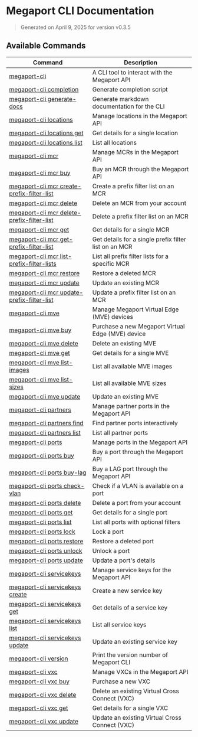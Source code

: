 # Megaport CLI Documentation

> Generated on April 9, 2025 for version v0.3.5

## Available Commands

| Command | Description |
|---------|-------------|
| [megaport-cli](megaport-cli.md) | A CLI tool to interact with the Megaport API |
| [megaport-cli completion](megaport-cli_completion.md) | Generate completion script |
| [megaport-cli generate-docs](megaport-cli_generate-docs.md) | Generate markdown documentation for the CLI |
| [megaport-cli locations](megaport-cli_locations.md) | Manage locations in the Megaport API |
| [megaport-cli locations get](megaport-cli_locations_get.md) | Get details for a single location |
| [megaport-cli locations list](megaport-cli_locations_list.md) | List all locations |
| [megaport-cli mcr](megaport-cli_mcr.md) | Manage MCRs in the Megaport API |
| [megaport-cli mcr buy](megaport-cli_mcr_buy.md) | Buy an MCR through the Megaport API |
| [megaport-cli mcr create-prefix-filter-list](megaport-cli_mcr_create-prefix-filter-list.md) | Create a prefix filter list on an MCR |
| [megaport-cli mcr delete](megaport-cli_mcr_delete.md) | Delete an MCR from your account |
| [megaport-cli mcr delete-prefix-filter-list](megaport-cli_mcr_delete-prefix-filter-list.md) | Delete a prefix filter list on an MCR |
| [megaport-cli mcr get](megaport-cli_mcr_get.md) | Get details for a single MCR |
| [megaport-cli mcr get-prefix-filter-list](megaport-cli_mcr_get-prefix-filter-list.md) | Get details for a single prefix filter list on an MCR |
| [megaport-cli mcr list-prefix-filter-lists](megaport-cli_mcr_list-prefix-filter-lists.md) | List all prefix filter lists for a specific MCR |
| [megaport-cli mcr restore](megaport-cli_mcr_restore.md) | Restore a deleted MCR |
| [megaport-cli mcr update](megaport-cli_mcr_update.md) | Update an existing MCR |
| [megaport-cli mcr update-prefix-filter-list](megaport-cli_mcr_update-prefix-filter-list.md) | Update a prefix filter list on an MCR |
| [megaport-cli mve](megaport-cli_mve.md) | Manage Megaport Virtual Edge (MVE) devices |
| [megaport-cli mve buy](megaport-cli_mve_buy.md) | Purchase a new Megaport Virtual Edge (MVE) device |
| [megaport-cli mve delete](megaport-cli_mve_delete.md) | Delete an existing MVE |
| [megaport-cli mve get](megaport-cli_mve_get.md) | Get details for a single MVE |
| [megaport-cli mve list-images](megaport-cli_mve_list-images.md) | List all available MVE images |
| [megaport-cli mve list-sizes](megaport-cli_mve_list-sizes.md) | List all available MVE sizes |
| [megaport-cli mve update](megaport-cli_mve_update.md) | Update an existing MVE |
| [megaport-cli partners](megaport-cli_partners.md) | Manage partner ports in the Megaport API |
| [megaport-cli partners find](megaport-cli_partners_find.md) | Find partner ports interactively |
| [megaport-cli partners list](megaport-cli_partners_list.md) | List all partner ports |
| [megaport-cli ports](megaport-cli_ports.md) | Manage ports in the Megaport API |
| [megaport-cli ports buy](megaport-cli_ports_buy.md) | Buy a port through the Megaport API |
| [megaport-cli ports buy-lag](megaport-cli_ports_buy-lag.md) | Buy a LAG port through the Megaport API |
| [megaport-cli ports check-vlan](megaport-cli_ports_check-vlan.md) | Check if a VLAN is available on a port |
| [megaport-cli ports delete](megaport-cli_ports_delete.md) | Delete a port from your account |
| [megaport-cli ports get](megaport-cli_ports_get.md) | Get details for a single port |
| [megaport-cli ports list](megaport-cli_ports_list.md) | List all ports with optional filters |
| [megaport-cli ports lock](megaport-cli_ports_lock.md) | Lock a port |
| [megaport-cli ports restore](megaport-cli_ports_restore.md) | Restore a deleted port |
| [megaport-cli ports unlock](megaport-cli_ports_unlock.md) | Unlock a port |
| [megaport-cli ports update](megaport-cli_ports_update.md) | Update a port's details |
| [megaport-cli servicekeys](megaport-cli_servicekeys.md) | Manage service keys for the Megaport API |
| [megaport-cli servicekeys create](megaport-cli_servicekeys_create.md) | Create a new service key |
| [megaport-cli servicekeys get](megaport-cli_servicekeys_get.md) | Get details of a service key |
| [megaport-cli servicekeys list](megaport-cli_servicekeys_list.md) | List all service keys |
| [megaport-cli servicekeys update](megaport-cli_servicekeys_update.md) | Update an existing service key |
| [megaport-cli version](megaport-cli_version.md) | Print the version number of Megaport CLI |
| [megaport-cli vxc](megaport-cli_vxc.md) | Manage VXCs in the Megaport API |
| [megaport-cli vxc buy](megaport-cli_vxc_buy.md) | Purchase a new VXC |
| [megaport-cli vxc delete](megaport-cli_vxc_delete.md) | Delete an existing Virtual Cross Connect (VXC) |
| [megaport-cli vxc get](megaport-cli_vxc_get.md) | Get details for a single VXC |
| [megaport-cli vxc update](megaport-cli_vxc_update.md) | Update an existing Virtual Cross Connect (VXC) |
